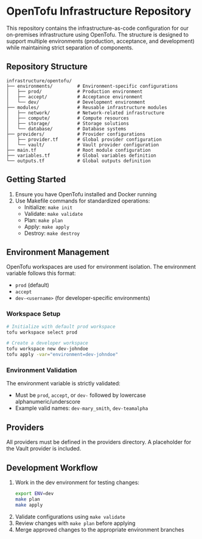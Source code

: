 # OpenTofu Infrastructure Repository

This repository contains the infrastructure-as-code configuration for our on-premises infrastructure using OpenTofu. The structure is designed to support multiple environments (production, acceptance, and development) while maintaining strict separation of components.

## Repository Structure

```
infrastructure/opentofu/
├── environments/         # Environment-specific configurations
│   ├── prod/             # Production environment
│   ├── accept/           # Acceptance environment
│   └── dev/              # Development environment
├── modules/              # Reusable infrastructure modules
│   ├── network/          # Network-related infrastructure
│   ├── compute/          # Compute resources
│   ├── storage/          # Storage solutions
│   └── database/         # Database systems
├── providers/            # Provider configurations
│   ├── provider.tf       # Global provider configuration
│   └── vault/            # Vault provider configuration
├── main.tf               # Root module configuration
├── variables.tf          # Global variables definition
└── outputs.tf            # Global outputs definition
```

## Getting Started

1. Ensure you have OpenTofu installed and Docker running
2. Use Makefile commands for standardized operations:
   - Initialize: `make init`
   - Validate: `make validate`
   - Plan: `make plan`
   - Apply: `make apply`
   - Destroy: `make destroy`

## Environment Management

OpenTofu workspaces are used for environment isolation. The environment variable follows this format:

- `prod` (default)
- `accept`
- `dev-<username>` (for developer-specific environments)

### Workspace Setup
```bash
# Initialize with default prod workspace
tofu workspace select prod

# Create a developer workspace
tofu workspace new dev-johndoe
tofu apply -var="environment=dev-johndoe"
```

### Environment Validation
The environment variable is strictly validated:
- Must be `prod`, `accept`, or `dev-` followed by lowercase alphanumeric/underscore
- Example valid names: `dev-mary_smith`, `dev-teamalpha`

## Providers

All providers must be defined in the providers directory. A placeholder for the Vault provider is included.

## Development Workflow

1. Work in the dev environment for testing changes:
   ```bash
   export ENV=dev
   make plan
   make apply
   ```
2. Validate configurations using `make validate`
3. Review changes with `make plan` before applying
4. Merge approved changes to the appropriate environment branches